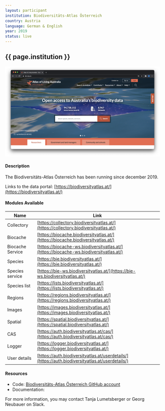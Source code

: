 ```yaml
---
layout: participant
institution: Biodiversitäts-Atlas Österreich
country: Austria
language: German & English
year: 2019
status: live
---
```


## {{ page.institution }}

[![Atlas of Living Australia](/assets/img/participants/atlas_living_australia.png)](https://www.ala.org.au)

#### Description 
The Biodiversitäts-Atlas Österreich has been running since december 2019.

Links to the data portal: [https://biodiversityatlas.at/](https://biodiversityatlas.at/)

#### Modules Available 

| Name              | Link                                                                                             | 
| ------------------|--------------------------------------------------------------------------------------------------|
| Collectory		| [https://collectory.biodiversityatlas.at/](https://collectory.biodiversityatlas.at/)             |
| Biocache          | [https://biocache.biodiversityatlas.at/](https://biocache.biodiversityatlas.at/)                 |
| Biocache Service  | [https://biocache-ws.biodiversityatlas.at/](https://biocache-ws.biodiversityatlas.at/)           |
| Species           | [https://bie.biodiversityatlas.at/](https://bie.biodiversityatlas.at/)                           |
| Species service   | [https://bie-ws.biodiversityatlas.at/](https://bie-ws.biodiversityatlas.at/)                     | 
| Species list      | [https://lists.biodiversityatlas.at/](https://lists.biodiversityatlas.at/)                       |  
| Regions           | [https://regions.biodiversityatlas.at/](https://regions.biodiversityatlas.at/)                   |
| Images            | [https://images.biodiversityatlas.at/](https://images.biodiversityatlas.at/)                     |
| Spatial           | [https://spatial.biodiversityatlas.at/](https://spatial.biodiversityatlas.at/)                   |
| CAS               | [https://auth.biodiversityatlas.at/cas/](https://auth.biodiversityatlas.at/cas/)                 |
| Logger            | [https://logger.biodiversityatlas.at/](https://logger.biodiversityatlas.at/)                     |
| User details      | [https://auth.biodiversityatlas.at/userdetails/](https://auth.biodiversityatlas.at/userdetails/) |


#### Resources

- Code: [Biodiversitäts-Atlas Österreich GitHub account]()
- Documentation: []()

For more information, you may contact Tanja Lumetsberger or Georg Neubauer on Slack.

